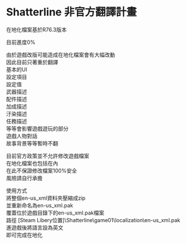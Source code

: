 # Shatterline 非官方翻譯計畫
在地化檔案基於R76.3版本  
  
目前進度0%  
  
由於遊戲改版可能造成在地化檔案會有大幅改動  
因此目前只著重於翻譯  
基本的UI  
設定項目  
設定值  
武器描述  
配件描述   
加成描述  
汙染描述  
任務描述  
等等會影響遊戲遊玩的部分  
遊戲人物對話  
故事背景等等暫時不翻  
  
目前官方政策並不允許修改遊戲檔案  
在地化檔案也包括在內  
在此不保證修改檔案100%安全  
風險請自行承擔  
  
使用方式  
將整個en-us_xml資料夾壓縮成zip  
並重新命名為en-us_xml.pak  
覆蓋位於遊戲目錄下的en-us_xml.pak檔案  
路徑 [Steam Libery位置]\Shatterline\game01\localization\en-us_xml.pak  
進遊戲後將語言設為英文  
即可完成在地化  
